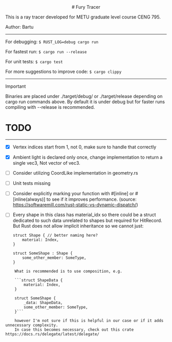 
<div align="center">
# Fury Tracer
</div>

This is a ray tracer developed for METU graduate level course CENG 795.

Author: Bartu

---
For debugging:
``$ RUST_LOG=debug cargo run``

For fastest run:
``$ cargo run --release``

For unit tests:
``$ cargo test``

For more suggestions to improve code:
``$ cargo clippy``

---

> [!IMPORTANT]
> Binaries are placed under ./target/debug/ or ./target/release depending on cargo run commands above. By default it is under debug but for faster runs compiling with --release is recommended.

# TODO 
---
- [x] Vertex indices start from 1, not 0, make sure to handle that correctly
- [x] Ambient light is declared only once, change implementation to return a single vec3, Not vector of vec3. 
- [ ] Consider utilizing CoordLike implementation in geometry.rs  
- [ ] Unit tests missing
- [ ] Consider explicitly marking your function with #[inline] or #[inline(always)] to see if it improves performance. (source: https://softwaremill.com/rust-static-vs-dynamic-dispatch/)

- [ ] Every shape in this class has material_idx so there could be a struct
    dedicated to such data unrelated to shapes but required for HitRecord. But
    Rust does not allow implicit inheritance so we cannot just:
    ```
    struct Shape { // better naming here? 
        material: Index,    
    }

    struct SomeShape : Shape {
        some_other_member: SomeType,
    }
```
    What is recommended is to use composition, e.g.

    ```struct ShapeData {
        material: Index,
    }

    struct SomeShape {
        _data: ShapeData,
        some_other_member: SomeType,
    }```

    however I'm not sure if this is helpful in our case or if it adds unnecessary complexity.
    In case this becomes necessary, check out this crate https://docs.rs/delegate/latest/delegate/